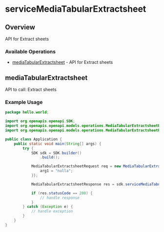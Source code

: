 # serviceMediaTabularExtractsheet

## Overview

 API for Extract sheets

### Available Operations

* [mediaTabularExtractsheet](#mediatabularextractsheet) - API for Extract sheets

## mediaTabularExtractsheet

API to call: Extract sheets

### Example Usage

```java
package hello.world;

import org.openapis.openapi.SDK;
import org.openapis.openapi.models.operations.MediaTabularExtractsheetRequest;
import org.openapis.openapi.models.operations.MediaTabularExtractsheetResponse;

public class Application {
    public static void main(String[] args) {
        try {
            SDK sdk = SDK.builder()
                .build();

            MediaTabularExtractsheetRequest req = new MediaTabularExtractsheetRequest("quibusdam", "unde") {{
                arg1 = "nulla";
            }};            

            MediaTabularExtractsheetResponse res = sdk.serviceMediaTabularExtractsheet.mediaTabularExtractsheet(req);

            if (res.statusCode == 200) {
                // handle response
            }
        } catch (Exception e) {
            // handle exception
        }
    }
}
```

